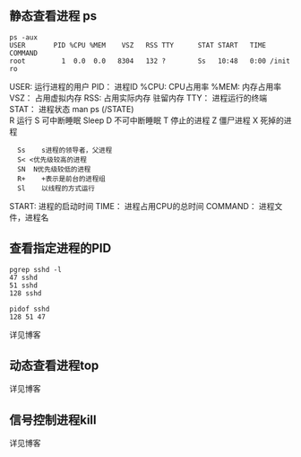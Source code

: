 ## 静态查看进程 ps
```
ps -aux
USER       PID %CPU %MEM    VSZ   RSS TTY      STAT START   TIME COMMAND
root         1  0.0  0.0   8304   132 ?        Ss   10:48   0:00 /init ro
```

USER: 	运行进程的用户
PID： 	进程ID
%CPU:  CPU占用率
%MEM: 内存占用率
VSZ：	占用虚拟内存
RSS:  	占用实际内存 驻留内存
TTY： 	进程运行的终端
STAT：	进程状态	 man ps (/STATE)			
          R 	运行
          S 	可中断睡眠 Sleep
          D	不可中断睡眠
          T 	停止的进程 
          Z 	僵尸进程
          X    死掉的进程
      
	  Ss  	s进程的领导者，父进程
	  S< <优先级较高的进程
	  SN  N优先级较低的进程
	  R+	+表示是前台的进程组
	  Sl	以线程的方式运行	
START:	进程的启动时间
TIME：	进程占用CPU的总时间
COMMAND： 进程文件，进程名
## 查看指定进程的PID
```
pgrep sshd -l
47 sshd
51 sshd
128 sshd
```
```
pidof sshd
128 51 47
```
详见博客
## 动态查看进程top
详见博客
## 信号控制进程kill
详见博客
